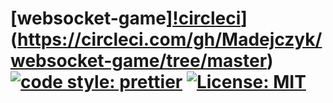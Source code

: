 # [websocket-game][!circleci](https://circleci.com/gh/Madejczyk/websocket-game/tree/master.svg?style=svg)](https://circleci.com/gh/Madejczyk/websocket-game/tree/master) [![code style: prettier](https://img.shields.io/badge/code_style-prettier-ff69b4.svg?style=flat-square)](https://github.com/prettier/prettier) [![License: MIT](https://img.shields.io/badge/License-MIT-yellow.svg)](https://opensource.org/licenses/MIT)

